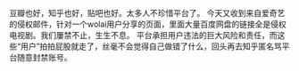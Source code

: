 豆瓣也好，知乎也好，贴吧也好。太多人不珍惜平台了。 今天又收到来自爱奇艺的侵权邮件，针对一个wolai用户分享的页面，里面大量百度网盘的链接全是侵权电视剧。我们屢禁不止，生生不息。 平台承担用户违法的巨大风险和责任，而这些“用户”拍拍屁股就走了，丝毫不会觉得自己做错了什么，回头再去知乎匿名骂平台随意封禁账号。